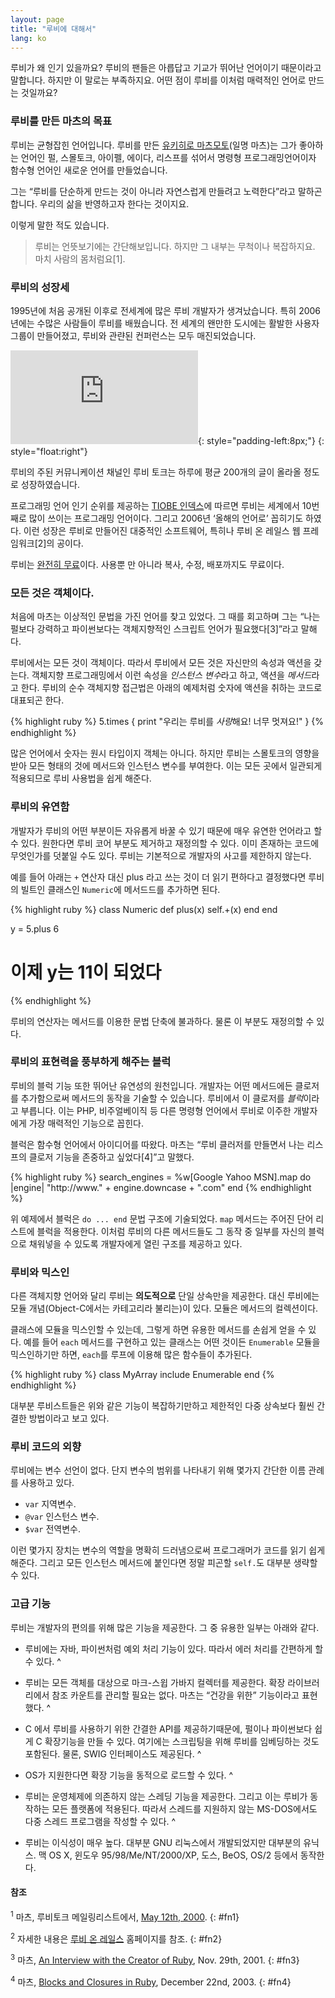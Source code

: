 ```yaml
---
layout: page
title: "루비에 대해서"
lang: ko
---
```


루비가 왜 인기 있을까요? 루비의 팬들은 아릅답고 기교가 뛰어난 언어이기 때문이라고 말합니다. 하지만 이 말로는 부족하지요. 어떤
점이 루비를 이처럼 매력적인 언어로 만드는 것일까요?

### 루비를 만든 마츠의 목표

루비는 균형잡힌 언어입니다. 루비를 만든 [유키히로 마츠모토][1](일명 마츠)는 그가 좋아하는 언어인 펄, 스몰토크, 아이펠,
에이다, 리스프를 섞어서 명령형 프로그래밍언어이자 함수형 언어인 새로운 언어를 만들었습니다.

그는 “루비를 단순하게 만드는 것이 아니라 자연스럽게 만들려고 노력한다”라고 말하곤 합니다. 우리의 삶을 반영하고자 한다는
것이지요.

이렇게 말한 적도 있습니다.

> 루비는 언뜻보기에는 간단해보입니다. 하지만 그 내부는 무척이나 복잡하지요. 마치 사람의 몸처럼요\[1\].

### 루비의 성장세

1995년에 처음 공개된 이후로 전세계에 많은 루비 개발자가 생겨났습니다. 특히 2006년에는 수많은 사람들이 루비를 배웠습니다.
전 세계의 왠만한 도시에는 활발한 사용자 그룹이 만들어졌고, 루비와 관랸된 컨퍼런스는 모두 매진되었습니다.

![Graph courtesy of
Gmane.](http://gmane.org/plot-rate.php?group=gmane.comp.lang.ruby.general&amp;width=280&amp;height=140&amp;title=Ruby-Talk+Activity+over+4+Years
"Graph courtesy of Gmane."){: style="padding-left:8px;"}
{: style="float:right"}

루비의 주된 커뮤니케이션 채널인 루비 토크는 하루에 평균 200개의 글이 올라올 정도로 성장하였습니다.

프로그래밍 언어 인기 순위를 제공하는 [TIOBE 인덱스][2]에 따르면 루비는 세계에서 10번째로 많이 쓰이는 프로그래밍
언어이다. 그리고 2006년 ‘올해의 언어로’ 꼽히기도 하였다. 이런 성장은 루비로 만들어진 대중적인 소프트웨어, 특히나 루비 온
레일스 웹 프레임워크\[2\]의 공이다.

루비는 [완전히 무료](/en/about/license.txt)이다. 사용뿐 만 아니라 복사, 수정, 배포까지도 무료이다.

### 모든 것은 객체이다.

처음에 마츠는 이상적인 문법을 가진 언어를 찾고 있었다. 그 때를 회고하며 그는 “나는 펄보다 강력하고 파이썬보다는 객체지향적인
스크립트 언어가 필요했다\[3\]”라고 말해다.

루비에서는 모든 것이 객체이다. 따라서 루비에서 모든 것은 자신만의 속성과 액션을 갖는다. 객체지향 프로그래밍에서 이런 속성을
*인스턴스 변수*라고 하고, 액션을 *메서드*라고 한다. 루비의 순수 객체지향 접근법은 아래의 예제처럼 숫자에 액션을 취하는
코드로 대표되곤 한다.

{% highlight ruby %}
5.times { print "우리는 루비를 *사랑*해요! 너무 멋져요!" }
{% endhighlight %}

많은 언어에서 숫자는 원시 타입이지 객체는 아니다. 하지만 루비는 스몰토크의 영향을 받아 모든 형태의 것에 메서드와 인스턴스
변수를 부여한다. 이는 모든 곳에서 일관되게 적용되므로 루비 사용법을 쉽게 해준다.

### 루비의 유연함

개발자가 루비의 어떤 부분이든 자유롭게 바꿀 수 있기 때문에 매우 유연한 언어라고 할 수 있다. 원한다면 루비 코어 부분도
제거하고 재정의할 수 있다. 이미 존재하는 코드에 무엇인가를 덧붙일 수도 있다. 루비는 기본적으로 개발자의 사고를 제한하지
않는다.

예를 들어 아래는 `+` 연산자 대신 plus 라고 쓰는 것이 더 읽기 편하다고 결정했다면 루비의 빌트인 클래스인
`Numeric`에 메서드드를 추가하면 된다.

{% highlight ruby %}
class Numeric
  def plus(x)
    self.+(x)
  end
end

y = 5.plus 6
# 이제 y는 11이 되었다
{% endhighlight %}

루비의 연산자는 메서드를 이용한 문법 단축에 불과하다. 물론 이 부분도 재정의할 수 있다.

### 루비의 표현력을 풍부하게 해주는 블럭

루비의 블럭 기능 또한 뛰어난 유연성의 원천입니다. 개발자는 어떤 메서드에든 클로저를 추가함으로써 메서드의 동작을 기술할 수
있습니다. 루비에서 이 클로저를 *블럭*이라고 부릅니다. 이는 PHP, 비주얼베이직 등 다른 명령형 언어에서 루비로 이주한
개발자에게 가장 매력적인 기능으로 꼽힌다.

블럭은 함수형 언어에서 아이디어를 따왔다. 마츠는 “루비 클러저를 만들면서 나는 리스프의 클로저 기능을 존중하고
싶었다\[4\]”고 말했다.

{% highlight ruby %}
search_engines =
  %w[Google Yahoo MSN].map do |engine|
    "http://www." + engine.downcase + ".com"
  end
{% endhighlight %}

위 예제에서 블럭은 `do ... end` 문법 구조에 기술되었다. `map` 메서드는 주어진 단어 리스트에 블럭을 적용한다.
이처럼 루비의 다른 메서드들도 그 동작 중 일부를 자신의 블럭으로 채워넣을 수 있도록 개발자에게 열린 구조를 제공하고 있다.

### 루비와 믹스인

다른 객체지향 언어와 달리 루비는 **의도적으로** 단일 상속만을 제공한다. 대신 루비에는 모듈 개념(Object-C에서는
카테고리라 불리는)이 있다. 모듈은 메서드의 컬렉션이다.

클래스에 모듈을 믹스인할 수 있는데, 그렇게 하면 유용한 메서드를 손쉽게 얻을 수 있다. 예를 들어 `each` 메서드를 구현하고
있는 클래스는 어떤 것이든 `Enumerable` 모듈을 믹스인하기만 하면, `each`를 루프에 이용해 많은 함수들이 추가된다.

{% highlight ruby %}
class MyArray
  include Enumerable
end
{% endhighlight %}

대부분 루비스트들은 위와 같은 기능이 복잡하기만하고 제한적인 다중 상속보다 훨씬 간결한 방법이라고 보고 있다.

### 루비 코드의 외향

루비에는 변수 선언이 없다. 단지 변수의 범위를 나타내기 위해 몇가지 간단한 이름 관례를 사용하고 있다.

* `var` 지역변수.
* `@var` 인스턴스 변수.
* `$var` 전역변수.

이런 몇가지 장치는 변수의 역할을 명확히 드러냄으로써 프로그래머가 코드를 읽기 쉽게 해준다. 그리고 모든 인스턴스 메서드에
붙인다면 정말 피곤할 `self.`도 대부분 생략할 수 있다.

### 고급 기능

루비는 개발자의 편의를 위해 많은 기능을 제공한다. 그 중 유용한 일부는 아래와 같다.

* 루비에는 자바, 파이썬처럼 예외 처리 기능이 있다. 따라서 에러 처리를 간편하게 할 수 있다.
^

* 루비는 모든 객체를 대상으로 마크-스윕 가바지 컬렉터를 제공한다. 확장 라이브러리에서 참조 카운트를 관리할 필요는 없다.
  마츠는 “건강을 위한” 기능이라고 표현했다.
^

* C 에서 루비를 사용하기 위한 간결한 API를 제공하기때문에, 펄이나 파이썬보다 쉽게 C 확장기능을 만들 수 있다. 여기에는
  스크립팅을 위해 루비를 임베딩하는 것도 포함된다. 물론, SWIG 인터페이스도 제공된다.
^

* OS가 지원한다면 확장 기능을 동적으로 로드할 수 있다.
^

* 루비는 운영체제에 의존하지 않는 스레딩 기능을 제공한다. 그리고 이는 루비가 동작하는 모든 플랫폼에 적용된다. 따라서 스레드를
  지원하지 않는 MS-DOS에서도 다중 스레드 프로그램을 작성할 수 있다.
^

* 루비는 이식성이 매우 높다. 대부분 GNU 리눅스에서 개발되었지만 대부분의 유닉스. 맥 OS X, 윈도우
  95/98/Me/NT/2000/XP, 도스, BeOS, OS/2 등에서 동작한다.

#### 참조

<sup>1</sup> 마츠, 루비토크 메일링리스트에서, [May 12th, 2000][3].
{: #fn1}

<sup>2</sup> 자세한 내용은 [루비 온 레일스][4] 홈페이지를 참조.
{: #fn2}

<sup>3</sup> 마츠, [An Interview with the Creator of Ruby][5], Nov. 29th,
2001.
{: #fn3}

<sup>4</sup> 마츠, [Blocks and Closures in Ruby][6], December 22nd, 2003.
{: #fn4}



[1]: http://www.rubyist.net/~matz/
[2]: http://www.tiobe.com/index.htm?tiobe_index
[3]: http://blade.nagaokaut.ac.jp/cgi-bin/scat.rb/ruby/ruby-talk/2773
[4]: http://rubyonrails.org/
[5]: http://www.linuxdevcenter.com/pub/a/linux/2001/11/29/ruby.html
[6]: http://www.artima.com/intv/closures2.html
